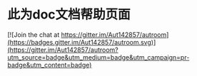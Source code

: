 # 此为doc文档帮助页面

[![Join the chat at https://gitter.im/Aut142857/autroom](https://badges.gitter.im/Aut142857/autroom.svg)](https://gitter.im/Aut142857/autroom?utm_source=badge&utm_medium=badge&utm_campaign=pr-badge&utm_content=badge)
